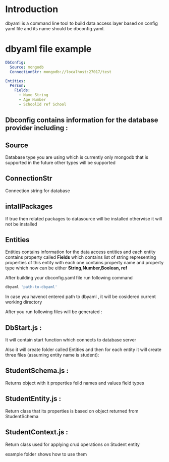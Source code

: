 # Introduction

dbyaml is a command line tool to build data access layer based on config yaml file and its name should be dbconfig.yaml.

# dbyaml file example

```yaml
DbConfig:
  Source: mongodb
  ConnectionStr: mongodb://localhost:27017/test

Entities:
  Person:
    Fields:
      - Name String
      - Age Number
      - SchoolId ref School
```

## **Dbconfig** contains information for the database provider including :

## Source 
Database type you are using which is currently only mongodb that is supported in the future other types will be supported
## ConnectionStr 
Connection string for database

## intallPackages
If true then related packages to datasource will be installed otherwise it will not be installed

## Entities
Entities contains information for the data access entities and each entity contains property called **Fields** which contains list of string representing properties of this entity with each one contains property name and property type which now can be either **String,Number,Boolean, ref**

After building your dbconfig.yaml file run following command 

```node.js
dbyaml 'path-to-dbyaml'
```

In case you havenot entered path to dbyaml , it will be cosidered current working directory

After you run following files will be generated : 

## DbStart.js : 
It will contain start function which connects to database server

Also it will create folder called Entities and then for each entity it will create three files (assuming entity name is student):

## StudentSchema.js :
Returns object with it properties feild names and values field types
## StudentEntity.js :
Return class that its properties is based on object returned from StudentSchema
## StudentContext.js :
Return class used for applying crud operations on Student entity


example folder shows how to use them
